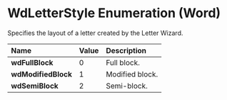 
# WdLetterStyle Enumeration (Word)

Specifies the layout of a letter created by the Letter Wizard.



|**Name**|**Value**|**Description**|
|:-----|:-----|:-----|
|**wdFullBlock**|0|Full block.|
|**wdModifiedBlock**|1|Modified block.|
|**wdSemiBlock**|2|Semi-block.|
